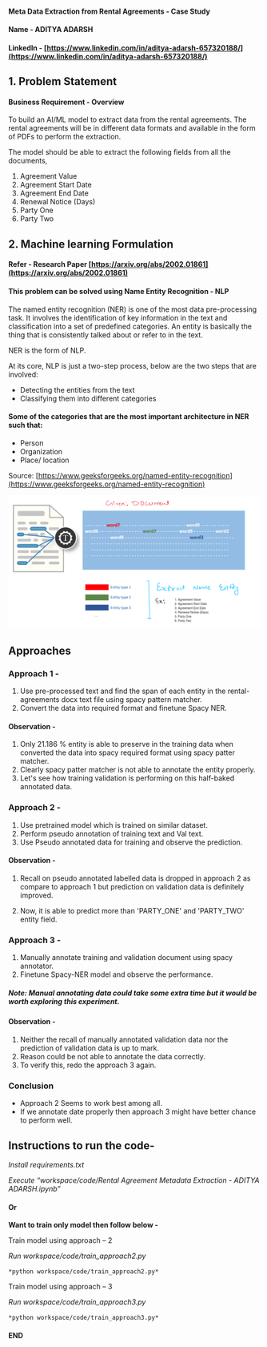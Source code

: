 

#### **Meta Data Extraction from Rental Agreements - Case Study**

#### Name - ADITYA ADARSH

#### LinkedIn - [https://www.linkedin.com/in/aditya-adarsh-657320188/](https://www.linkedin.com/in/aditya-adarsh-657320188/)

## 1. Problem Statement

#### Business Requirement - Overview

To build an AI/ML model to extract data from the rental agreements. The rental agreements will be in different data formats and available in the form of PDFs to perform the extraction.

The model should be able to extract the following fields from all the documents,

1.  Agreement Value
2.  Agreement Start Date
3.  Agreement End Date
4.  Renewal Notice (Days)
5.  Party One
6.  Party Two


## 2. Machine learning Formulation

#### Refer - Research Paper [https://arxiv.org/abs/2002.01861](https://arxiv.org/abs/2002.01861)

#### This problem can be solved using Name Entity Recognition - NLP

The named entity recognition (NER) is one of the most data pre-processing task. It involves the identification of key information in the text and classification into a set of predefined categories. An entity is basically the thing that is consistently talked about or refer to in the text.

NER is the form of NLP.

At its core, NLP is just a two-step process, below are the two steps that are involved:

-   Detecting the entities from the text
-   Classifying them into different categories

#### Some of the categories that are the most important architecture in NER such that:

-   Person
-   Organization
-   Place/ location

Source: [https://www.geeksforgeeks.org/named-entity-recognition](https://www.geeksforgeeks.org/named-entity-recognition)

![](images/illustration.png)

## Approaches

### Approach 1 -

1.  Use pre-processed text and find the span of each entity in the rental-agreements docx text file using spacy pattern matcher.
2.  Convert the data into required format and finetune Spacy NER.

#### Observation -

1. Only 21.186 % entity is able to preserve in the training data when converted the data into spacy required format using spacy patter matcher.
2. Clearly spacy patter matcher is not able to annotate the entity properly.
3. Let's see how training validation is performing on this half-baked annotated data.


### Approach 2 -

1.  Use pretrained model which is trained on similar dataset.
2.  Perform pseudo annotation of training text and Val text.
3.  Use Pseudo annotated data for training and observe the prediction.

#### Observation -

1. Recall on pseudo annotated labelled data is dropped in approach 2 as compare to approach 1 but prediction on validation data is definitely improved.

2. Now, it is able to predict more than 'PARTY_ONE' and 'PARTY_TWO' entity field.


### Approach 3 -

1.  Manually annotate training and validation document using spacy annotator.
2.  Finetune Spacy-NER model and observe the performance.

##### Note: Manual annotating data could take some extra time but it would be worth exploring this experiment.


#### Observation -

1. Neither the recall of manually annotated validation data nor the prediction of validation data is up to mark.
2. Reason could be not able to annotate the data correctly.
3.  To verify this, redo the approach 3 again.

### **Conclusion**

* Approach 2 Seems to work best among all.
* If we annotate date properly then approach 3 might have better chance to perform well.



## Instructions to run the code-

*Install requirements.txt*

*Execute “workspace/code/Rental Agreement Metadata Extraction - ADITYA ADARSH.ipynb”*

####     Or 

**Want to train only model then follow below -**

Train model using approach – 2

*Run workspace/code/train_approach2.py*

	*python workspace/code/train_approach2.py*


Train model using approach – 3

*Run workspace/code/train_approach3.py*

	*python workspace/code/train_approach3.py*

####  END
